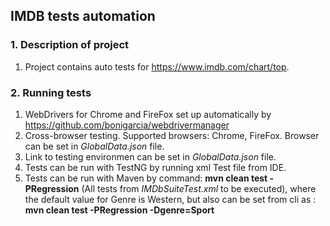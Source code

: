 ## IMDB tests automation

### 1. Description of project
1. Project contains auto tests for https://www.imdb.com/chart/top.

### 2. Running tests
1. WebDrivers for Chrome and FireFox set up automatically by https://github.com/bonigarcia/webdrivermanager
2. Cross-browser testing. Supported browsers: Chrome, FireFox. Browser can be set in *GlobalData.json* file.
3. Link to testing environmen can be set in *GlobalData.json* file.
4. Tests can be run with TestNG by running xml Test file from IDE.
5. Tests can be run with Maven by command: **mvn clean test -PRegression** (All tests from  _IMDbSuiteTest.xml_ to be executed), 
where the default value for Genre is Western, but also can be set from cli as : **mvn clean test -PRegression -Dgenre=Sport** 
